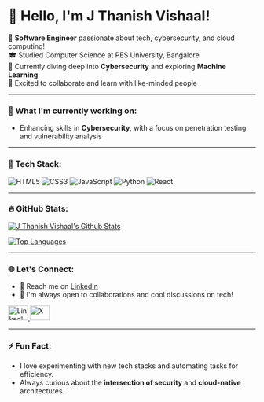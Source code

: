# 👋 Hello, I'm J Thanish Vishaal!  
🌟 **Software Engineer** passionate about tech, cybersecurity, and cloud computing!  
🎓 Studied Computer Science at PES University, Bangalore  
🔐 Currently diving deep into **Cybersecurity** and exploring **Machine Learning**  
🚀 Excited to collaborate and learn with like-minded people  

---

### 🌱 **What I'm currently working on:**
- Enhancing skills in **Cybersecurity**, with a focus on penetration testing and vulnerability analysis

---

### 🔧 **Tech Stack**:
<div>
  <img src="https://img.shields.io/badge/html5-%23E34F26.svg?style=for-the-badge&logo=html5&logoColor=white" alt="HTML5" />
  <img src="https://img.shields.io/badge/css3-%231572B6.svg?style=for-the-badge&logo=css3&logoColor=white" alt="CSS3" />
  <img src="https://img.shields.io/badge/javascript-%23323330.svg?style=for-the-badge&logo=javascript&logoColor=%23F7DF1E" alt="JavaScript" />
  <img src="https://img.shields.io/badge/python-3670A0?style=for-the-badge&logo=python&logoColor=ffdd54" alt="Python" />
  <img src="https://img.shields.io/badge/react-%2320232a.svg?style=for-the-badge&logo=react&logoColor=%2361DAFB" alt="React" />
</div>

---

### 🔥 **GitHub Stats:**

[![J Thanish Vishaal's Github Stats](https://github-readme-stats.vercel.app/api?username=Thanvish07&show_icons=true&theme=vision-friendly-dark)](https://github.com/Thanvish07/github-readme-stats)

[![Top Languages](https://github-readme-stats.vercel.app/api/top-langs/?username=Thanvish07&layout=compact&theme=vision-friendly-dark)](https://github.com/anuraghazra/github-readme-stats)

---

### 🌐 **Let's Connect:**
- 📧 Reach me on [LinkedIn](https://www.linkedin.com/in/thanish-v-500226a3)
- 💬 I'm always open to collaborations and cool discussions on tech!

<div>
  <a href="https://www.linkedin.com/in/thanish-v-500226a3" target="blank">
    <img src="https://raw.githubusercontent.com/rahuldkjain/github-profile-readme-generator/master/src/images/icons/Social/linked-in-alt.svg" alt="LinkedIn" height="30" width="40" />
  </a>
  <a href="https://x.com/Thanvish07" target="blank">
    <img src="https://img.shields.io/badge/x-%231DA1F2.svg?style=for-the-badge&logo=x&logoColor=white" alt="X" height="30" width="40" />
  </a>
</div>

---

### ⚡ **Fun Fact:**
- I love experimenting with new tech stacks and automating tasks for efficiency.
- Always curious about the **intersection of security** and **cloud-native** architectures.
